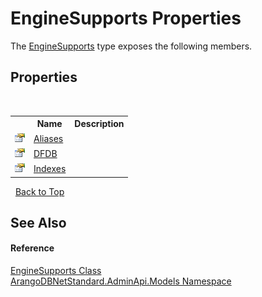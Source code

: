# EngineSupports Properties
 

The <a href="b84623f1-d7e5-757c-5027-b4327d2c5efb">EngineSupports</a> type exposes the following members.


## Properties
&nbsp;<table><tr><th></th><th>Name</th><th>Description</th></tr><tr><td>![Public property](media/pubproperty.gif "Public property")</td><td><a href="d7bdfcdb-11e3-dae5-b6ed-cc6493ef84a0">Aliases</a></td><td /></tr><tr><td>![Public property](media/pubproperty.gif "Public property")</td><td><a href="cc5c6167-97b5-f3bd-0390-7ea42e5d534c">DFDB</a></td><td /></tr><tr><td>![Public property](media/pubproperty.gif "Public property")</td><td><a href="d2a1f1fe-7d10-a93f-5985-4d3cb6d8c9ca">Indexes</a></td><td /></tr></table>&nbsp;
<a href="#enginesupports-properties">Back to Top</a>

## See Also


#### Reference
<a href="b84623f1-d7e5-757c-5027-b4327d2c5efb">EngineSupports Class</a><br /><a href="09a5369e-c1cb-35e0-2a36-7817d39ab37d">ArangoDBNetStandard.AdminApi.Models Namespace</a><br />